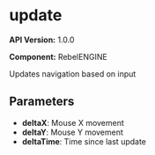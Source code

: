 # update

**API Version:** 1.0.0

**Component:** RebelENGINE

Updates navigation based on input

## Parameters

- **deltaX**: Mouse X movement
- **deltaY**: Mouse Y movement
- **deltaTime**: Time since last update


